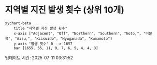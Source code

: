 # 지역별 지진 발생 횟수 (상위 10개)

```mermaid
xychart-beta
    title "지역별 지진 발생 횟수"
    x-axis ["Adjacent", "Off", "Northern", "Southern", "Noto,", "미분류", "Aizu,", "Kiisuido", "Hyuganada", "Kumamoto"]
    y-axis "발생 횟수" 0 --> 1657
    bar [1655, 55, 11, 9, 7, 6, 5, 4, 4, 3]
```

업데이트 시간: 2025-07-11 03:31:52
